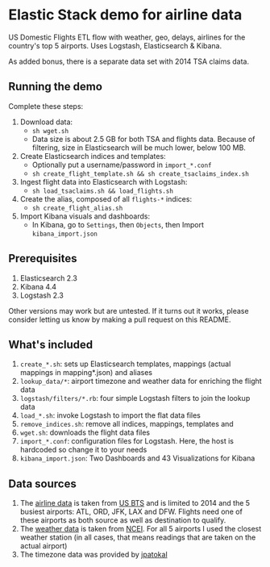 # Elastic Stack demo for airline data
US Domestic Flights ETL flow with weather, geo, delays, airlines for the country's top 5 airports. Uses Logstash, Elasticsearch &amp; Kibana.

As added bonus, there is a separate data set with 2014 TSA claims data.
## Running the demo
Complete these steps:

1. Download data:
    * `sh wget.sh`
    * Data size is about 2.5 GB for both TSA and flights data. Because of filtering, size in Elasticsearch will be much lower, below 100 MB.
2. Create Elasticsearch indices and templates:
    * Optionally put a username/password in `import_*.conf`
    * `sh create_flight_template.sh && sh create_tsaclaims_index.sh`
3. Ingest flight data into Elasticsearch with Logstash:
    * `sh load_tsaclaims.sh && load_flights.sh`
4. Create the alias, composed of all `flights-*` indices:
    * `sh create_flight_alias.sh`
5. Import Kibana visuals and dashboards:
    * In Kibana, go to `Settings`, then `Objects`, then Import `kibana_import.json`
## Prerequisites
1. Elasticsearch 2.3
2. Kibana 4.4
3. Logstash 2.3

Other versions may work but are untested. If it turns out it works, please consider letting us know by making a pull request on this README.

## What's included
1. `create_*.sh`: sets up Elasticsearch templates, mappings (actual mappings in mapping*.json) and aliases
2. `lookup_data/*`: airport timezone and weather data for enriching the flight data
3. `logstash/filters/*.rb`: four simple Logstash filters to join the lookup data
3. `load_*.sh`: invoke Logstash to import the flat data files
4. `remove_indices.sh`: remove all indices, mappings, templates and 
5. `wget.sh`: downloads the flight data files
6. `import_*.conf`: configuration files for Logstash. Here, the host is hardcoded so change it to your needs
7. `kibana_import.json`: Two Dashboards and 43 Visualizations for Kibana

## Data sources
1. The [airline data](http://tsdata.bts.gov/PREZIP/) is taken from [US BTS](http://www.rita.dot.gov/bts/) and is limited to 2014 and the 5 busiest airports: ATL, ORD, JFK, LAX and DFW. Flights need one of these airports as both source as well as destination to qualify.
2. The [weather data](http://www.ncdc.noaa.gov/data-access/land-based-station-data) is taken from [NCEI](http://www.ncdc.noaa.gov/). For all 5 airports I used the closest weather station (in all cases, that means readings that are taken on the actual airport)
3. The timezone data was provided by [jpatokal](https://github.com/jpatokal/openflights)